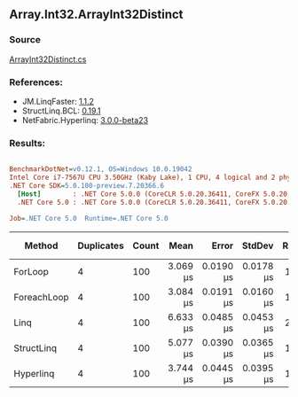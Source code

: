 ﻿## Array.Int32.ArrayInt32Distinct

### Source
[ArrayInt32Distinct.cs](../LinqBenchmarks/Array/Int32/ArrayInt32Distinct.cs)

### References:
- JM.LinqFaster: [1.1.2](https://www.nuget.org/packages/JM.LinqFaster/1.1.2)
- StructLinq.BCL: [0.19.1](https://www.nuget.org/packages/StructLinq.BCL/0.19.1)
- NetFabric.Hyperlinq: [3.0.0-beta23](https://www.nuget.org/packages/NetFabric.Hyperlinq/3.0.0-beta23)

### Results:
``` ini

BenchmarkDotNet=v0.12.1, OS=Windows 10.0.19042
Intel Core i7-7567U CPU 3.50GHz (Kaby Lake), 1 CPU, 4 logical and 2 physical cores
.NET Core SDK=5.0.100-preview.7.20366.6
  [Host]        : .NET Core 5.0.0 (CoreCLR 5.0.20.36411, CoreFX 5.0.20.36411), X64 RyuJIT
  .NET Core 5.0 : .NET Core 5.0.0 (CoreCLR 5.0.20.36411, CoreFX 5.0.20.36411), X64 RyuJIT

Job=.NET Core 5.0  Runtime=.NET Core 5.0  

```
|      Method | Duplicates | Count |     Mean |     Error |    StdDev | Ratio | RatioSD |  Gen 0 | Gen 1 | Gen 2 | Allocated |
|------------ |----------- |------ |---------:|----------:|----------:|------:|--------:|-------:|------:|------:|----------:|
|     ForLoop |          4 |   100 | 3.069 μs | 0.0190 μs | 0.0178 μs |  1.00 |    0.00 | 2.8687 |     - |     - |    6008 B |
| ForeachLoop |          4 |   100 | 3.084 μs | 0.0191 μs | 0.0160 μs |  1.01 |    0.01 | 2.8687 |     - |     - |    6008 B |
|        Linq |          4 |   100 | 6.633 μs | 0.0485 μs | 0.0453 μs |  2.16 |    0.02 | 2.0599 |     - |     - |    4312 B |
|  StructLinq |          4 |   100 | 5.077 μs | 0.0390 μs | 0.0365 μs |  1.65 |    0.02 |      - |     - |     - |         - |
|   Hyperlinq |          4 |   100 | 3.744 μs | 0.0445 μs | 0.0395 μs |  1.22 |    0.01 |      - |     - |     - |         - |
